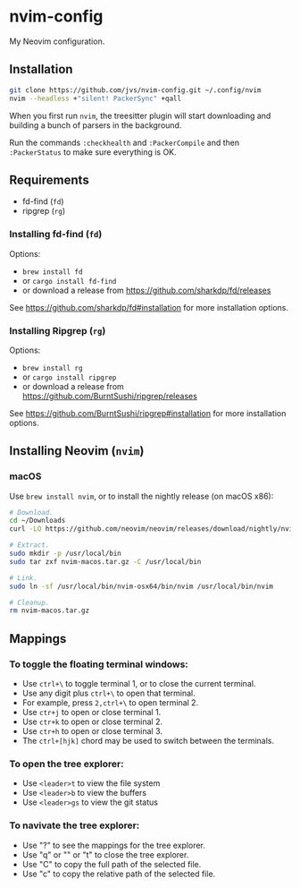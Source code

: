 # nvim-config

My Neovim configuration.


## Installation

```bash
git clone https://github.com/jvs/nvim-config.git ~/.config/nvim
nvim --headless +"silent! PackerSync" +qall
```

When you first run `nvim`, the treesitter plugin will start downloading and
building a bunch of parsers in the background.

Run the commands `:checkhealth` and `:PackerCompile` and then `:PackerStatus`
to make sure everything is OK.


## Requirements

* fd-find (`fd`)
* ripgrep (`rg`)


### Installing fd-find (`fd`)

Options:
* `brew install fd`
* or `cargo install fd-find`
* or download a release from https://github.com/sharkdp/fd/releases

See https://github.com/sharkdp/fd#installation for more installation options.


### Installing Ripgrep (`rg`)

Options:
* `brew install rg`
* or `cargo install ripgrep`
* or download a release from https://github.com/BurntSushi/ripgrep/releases

See https://github.com/BurntSushi/ripgrep#installation for more installation options.


## Installing Neovim (`nvim`)

### macOS

Use `brew install nvim`, or to install the nightly release (on macOS x86):

```bash
# Download.
cd ~/Downloads
curl -LO https://github.com/neovim/neovim/releases/download/nightly/nvim-macos.tar.gz

# Extract.
sudo mkdir -p /usr/local/bin
sudo tar zxf nvim-macos.tar.gz -C /usr/local/bin

# Link.
sudo ln -sf /usr/local/bin/nvim-osx64/bin/nvim /usr/local/bin/nvim

# Cleanup.
rm nvim-macos.tar.gz
```

## Mappings

### To toggle the floating terminal windows:
  - Use `ctrl+\` to toggle terminal 1, or to close the current terminal.
  - Use any digit plus `ctrl+\` to open that terminal.
  - For example, press `2,ctrl+\` to open terminal 2.
  - Use `ctr+j` to open or close terminal 1.
  - Use `ctr+k` to open or close terminal 2.
  - Use `ctr+h` to open or close terminal 3.
  - The `ctrl+[hjk]` chord may be used to switch between the terminals.


### To open the tree explorer:
  - Use `<leader>t` to view the file system
  - Use `<leader>b` to view the buffers
  - Use `<leader>gs` to view the git status


### To navivate the tree explorer:
  - Use "?" to see the mappings for the tree explorer.
  - Use "q" or "<esc>" or "<leader>t" to close the tree explorer.
  - Use "C" to copy the full path of the selected file.
  - Use "c" to copy the relative path of the selected file.
